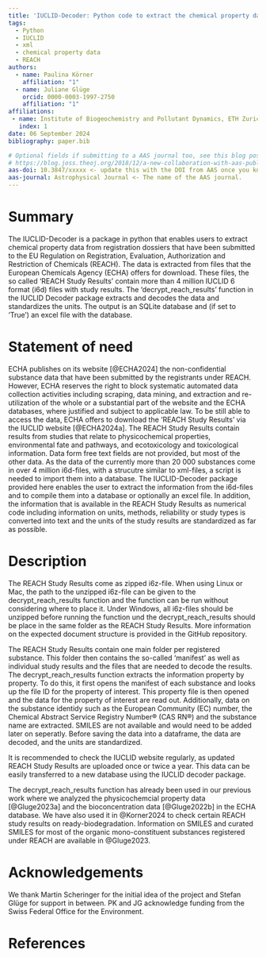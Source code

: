 ```yaml
---
title: 'IUCLID-Decoder: Python code to extract the chemical property data for the substances registered under REACH'
tags:
  - Python
  - IUCLID
  - xml
  - chemical property data
  - REACH
authors:
  - name: Paulina Körner
    affiliation: "1"
  - name: Juliane Glüge
    orcid: 0000-0003-1997-2750
    affiliation: "1"
affiliations:
 - name: Institute of Biogeochemistry and Pollutant Dynamics, ETH Zurich, 8092 Zurich, Switzerland
   index: 1
date: 06 September 2024
bibliography: paper.bib

# Optional fields if submitting to a AAS journal too, see this blog post:
# https://blog.joss.theoj.org/2018/12/a-new-collaboration-with-aas-publishing
aas-doi: 10.3847/xxxxx <- update this with the DOI from AAS once you know it.
aas-journal: Astrophysical Journal <- The name of the AAS journal.
---
```



# Summary

The IUCLID-Decoder is a package in python that enables users to extract chemical property data from registration dossiers that have been submitted to the EU Regulation on Registration, Evaluation, Authorization and Restriction of Chemicals (REACH). The data is extracted from files that the European Chemicals Agency (ECHA) offers for download. These files, the so called ‘REACH Study Results’ contain more than 4 million IUCLID 6 format (i6d) files with study results. The ‘decrypt_reach_results’ function in the IUCLID Decoder package extracts and decodes the data and standardizes the units. The output is an SQLite database and (if set to ‘True’) an excel file with the database.

# Statement of need

ECHA publishes on its website [@ECHA2024] the non-confidential substance data that have been submitted by the registrants under REACH. However, ECHA reserves the right to block systematic automated data collection activities including scraping, data mining, and extraction and re-utilization of the whole or a substantial part of the website and the ECHA databases, where justified and subject to applicable law. To be still able to access the data, ECHA offers to download the ‘REACH Study Results’ via the IUCLID website [@ECHA2024a]. The REACH Study Results contain results from studies that relate to physicochemical properties, environmental fate and pathways, and ecotoxicology and toxicological information. Data form free text fields are not provided, but most of the other data. As the data of the currently more than 20 000 substances come in over 4 million i6d-files, with a strucutre similar to xml-files, a script is needed to import them into a database. The IUCLID-Decoder package provided here enables the user to extract the information from the i6d-files and to compile them into a database or optionally an excel file. In addition, the information that is available in the REACH Study Results as numerical code including information on units, methods, reliability or study types is converted into text and the units of the study results are standardized as far as possible.

# Description
The REACH Study Results come as zipped i6z-file. When using Linux or Mac, the path to the unzipped i6z-file can be given to the decrypt_reach_results function and the function can be run without considering where to place it. Under Windows, all i6z-files should be unzipped before running the function und the decrypt_reach_results should be place in the same folder as the REACH Study Results. More information on the expected document structure is provided in the GitHub repository. 

The REACH Study Results contain one main folder per registered substance. This folder then contains the so-called ‘manifest’ as well as individual study results and the files that are needed to decode the results. The decrypt_reach_results function extracts the information property by property. To do this, it first opens the manifest of each substance and looks up the file ID for the property of interest. This property file is then opened and the data for the property of interest are read out. Additionally, data on the substance identidy such as the European Community (EC) number, the Chemical Abstract Service Registry Number® (CAS RN®) and the substance name are extracted. SMILES are not available and would need to be added later on seperatly. Before saving the data into a dataframe, the data are decoded, and the units are standardized.

It is recommended to check the IUCLID website regularly, as updated REACH Study Results are uploaded once or twice a year. This data can be easily transferred to a new database using the IUCLID decoder package.

The decrypt_reach_results function has already been used in our previous work where we analyzed the physicochemcial property data [@Gluge2023a] and the bioconcentration data [@Gluge2022b] in the ECHA database. We have also used it in @Korner2024 to check certain REACH study results on ready-biodegradation. Information on SMILES and curated SMILES for most of the organic mono-constituent substances registered under REACH are available in @Gluge2023.

# Acknowledgements
We thank Martin Scheringer for the initial idea of the project and Stefan Glüge for support in between. PK and JG acknowledge funding from the Swiss Federal Office for the Environment. 

# References
